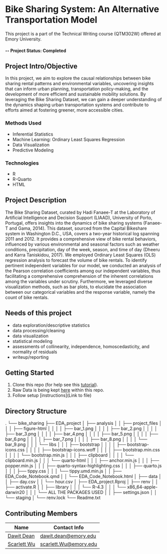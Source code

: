 # Bike Sharing System: An Alternative Transportation Model
This project is a part of the Technical Writing course (QTM302W) offered at Emory University. 


#### -- Project Status: Completed


## Project Intro/Objective
In this project, we aim to explore the causal relationships between bike sharing rental patterns and environmental variables, uncovering insights that can inform urban planning, transportation policy-making, and the development of more efficient and sustainable mobility solutions. By leveraging the Bike Sharing Dataset, we can gain a deeper understanding of the dynamics shaping urban transportation systems and contribute to efforts aimed at fostering greener, more accessible cities.


### Methods Used
* Inferential Statistics
* Machine Learning: Ordinary Least Squares Regression 
* Data Visualization
* Predictive Modeling


### Technologies
* R 
* R-Quarto
* HTML




## Project Description
The Bike Sharing Dataset, curated by Hadi Fanaee-T at the Laboratory of Artificial Intelligence and Decision Support (LIAAD), University of Porto, Portugal, offers insights into the dynamics of bike sharing systems (Fanaee-T and Gama, 2014). This dataset, sourced from the Capital Bikeshare system in Washington D.C., USA, covers a two-year historical log spanning 2011 and 2012. It provides a comprehensive view of bike rental behaviors, influenced by various environmental and seasonal factors such as weather conditions, precipitation, day of the week, season, and time of day (Dheeru and Karra Taniskidou, 2017).
We employed Ordinary Least Squares (OLS) regression analysis to forecast the volume of bike rentals. To identify pertinent independent variables for our model, we conducted an analysis of the Pearson correlation coefficients among our independent variables, thus facilitating a comprehensive comprehension of the inherent correlations among the variables under scrutiny. Furthermore, we leveraged diverse visualization methods, such as bar plots, to elucidate the association between our categorical variables and the response variable, namely the count of bike rentals.


## Needs of this project
- data exploration/descriptive statistics
- data processing/cleaning
- data visualization
- statistical modeling
- assessments of collinearity, independence, homoscedasticity, and normality of residuals
- writeup/reporting


## Getting Started
1. Clone this repo (for help see this [tutorial](https://help.github.com/articles/cloning-a-repository/)).
2. Raw Data is being kept [here](data/hour.csv) within this repo.
3. Follow setup [instructions](Link to file)


## Directory Structure
.
└── bike_sharing
    ├── EDA_project
    │   ├── analysis
    │   │   ├── project_files
    │   │   │   ├── figure-html
    │   │   │   │   ├── bar_1.png
    │   │   │   │   ├── bar_2.png
    │   │   │   │   ├── bar_3.png
    │   │   │   │   ├── bar_4.png
    │   │   │   │   ├── bar_5.png
    │   │   │   │   ├── bar_6.png
    │   │   │   │   ├── bar_7.png
    │   │   │   │   ├── bar_8.png
    │   │   │   │   └── bar_9.png
    │   │   │   └── libs
    │   │   │       ├── bootstrap
    │   │   │       │   ├── bootstrap-icons.css
    │   │   │       │   ├── bootstrap-icons.woff
    │   │   │       │   ├── bootstrap.min.css
    │   │   │       │   └── bootstrap.min.js
    │   │   │       ├── clipboard
    │   │   │       │   └── clipboard.min.js
    │   │   │       └── quarto-html
    │   │   │           ├── anchor.min.js
    │   │   │           ├── popper.min.js
    │   │   │           ├── quarto-syntax-highlighting.css
    │   │   │           ├── quarto.js
    │   │   │           ├── tippy.css
    │   │   │           └── tippy.umd.min.js
    │   │   ├── EDA_Code_Notebook.qmd
    │   │   └── EDA_Code_Notebook.html
    │   ├── data
    │   │   ├── day.csv
    │   │   └── hour.csv
    │   ├── EDA_project.Rproj
    │   ├── renv
    │   │   ├── activate.R
    │   │   ├── library
    │   │   │   └── R-4.3
    │   │   │       └── x86_64-apple-darwin20
    │   │   │           └── ALL THE PACKAGES USED
    │   │   ├── settings.json
    │   │   └── staging
    │   └── renv.lock
    └── Readme.txt


## Contributing Members

|Name     |  Contact Info   | 
|---------|-----------------|
|[Dawit Dean](https://github.com/Uchimata1)| dawit.dean@emory.edu       |
|[Scarlett Wu](https://github.com/Scarlett1024) |     scarlett.Wu@emory.edu    |

